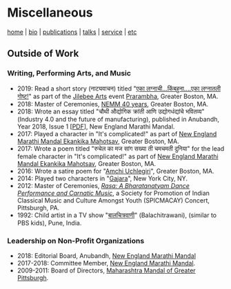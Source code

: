 # Miscellaneous
[home](index.html) \| [bio](bio.html) \| [publications](publications.html) \| [talks](talks.html) \| [service](service.html) \| [etc](etc.html)

## Outside of Work

### Writing, Performing Arts, and Music
- 2019: Read a short story (नाट्यवाचन) titled "[एका लग्नाची...किंबहुना....एका लग्नातली गोष्ट!](http://asudhanwam.blogspot.com/2011/08/blog-post.html)" as part of the [Jilebee Arts](https://jilebeearts.org/) event [Prarambha](https://jilebeearts.org/current-events), Greater Boston, MA.
- 2018: Master of Ceremonies, [NEMM 40 years](https://www.facebook.com/events/2186358504707846/), Greater Boston, MA.
- 2018: Wrote an essay titled "चौथी औद्योगिक क्रांती आणि उद्योगधंद्यांचे भवितव्य" (Industry 4.0 and the future of manufacturing), published in Anubandh, Year 2018, Issue 1 \[[PDF](http://www.nemm.org/images/Anubandh/Anubandh_April18.pdf)\], New England Marathi Mandal. 
- 2017: Played a character in "It's complicated!" as part of [New England Marathi Mandal Ekankika Mahotsav](https://www.facebook.com/events/1455834907857596/), Greater Boston, MA.
- 2017: Wrote a poem titled "रुचेल का मज सांग सख्या ती चमचमती दुनिया" for the lead female character in "It's complicated!" as part of [New England Marathi Mandal Ekankika Mahotsav](https://www.facebook.com/events/1455834907857596/), Greater Boston, MA.
- 2016: Wrote a satire poem for "[Amchi Uchlegiri](https://www.facebook.com/events/1701769383404252/)", Greater Boston, MA.
- 2014: Played two characters in "[Gajara](https://kalashriboston.org/past-programs)", New York City, NY.
- 2012: Master of Ceremonies, [*Rasa: A Bharatanatyam Dance Performance and Carnatic Music*](http://www.andrew.cmu.edu/user/macay/events/rasa.jpg), a Society for Promotion of Indian Classical Music and Culture Amongst Youth (SPICMACAY) Concert, Pittsburgh, PA.
- 1992: Child artist in a TV show "[बालचित्रवाणी](https://mr.wikipedia.org/wiki/%E0%A4%AC%E0%A4%BE%E0%A4%B2%E0%A4%9A%E0%A4%BF%E0%A4%A4%E0%A5%8D%E0%A4%B0%E0%A4%B5%E0%A4%BE%E0%A4%A3%E0%A5%80)" (Balachitrawani), (similar to PBS kids), Pune, India. 

### Leadership on Non-Profit Organizations
- 2018: Editorial Board, Anubandh, [New England Marathi Mandal](http://www.nemm.org/)
- 2017-2018: Committee Member, [New England Marathi Mandal](http://www.nemm.org).
- 2009-2011: Board of Directors, [Maharashtra Mandal of Greater Pittsburgh](http://www.mmpgh.org).
